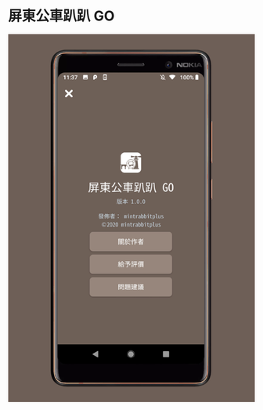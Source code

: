 屏東公車趴趴 GO
===============
![image](https://github.com/pmshkung/jhkapp/blob/master/Android/%E5%B1%8F%E6%9D%B1%E5%85%AC%E8%BB%8A%E8%B6%B4%E8%B6%B4%20GO/P0.png)
